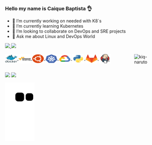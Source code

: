 ### Hello my name is Caique Baptista 👌
- 🔭 I’m currently working on needed with K8`s
- 🌱 I’m currently learning Kubernetes
- 👯 I’m looking to collaborate on DevOps and SRE projects
- 💬 Ask me about Linux and DevOps World
 <div>
  <a href="https://github.com/cbaptista-debug">
  <img height="180em" src="https://github-readme-stats.vercel.app/api?username=cbaptista-debug&show_icons=true&theme=dark&include_all_commits=true&count_private=true"/>
  <img height="90em" src="https://github-readme-stats.vercel.app/api/top-langs/?username=cbaptista-debug&layout=compact&langs_count=7&theme=dark"/>
</div>

  
  <div style="display: inline_block"><br>
  <img align="center" alt="kiq-docker" height="30" width="40" src="https://github.com/devicons/devicon/blob/master/icons/docker/docker-original-wordmark.svg">
  <img align="center" alt="kiq-aws" height="30" width="40" src="https://github.com/devicons/devicon/blob/master/icons/amazonwebservices/amazonwebservices-original-wordmark.svg">
  <img align="center" alt="kiq-ubuntu" height="30" width="40" src="https://github.com/devicons/devicon/blob/master/icons/ubuntu/ubuntu-plain.svg">
  <img align="center" alt="kiq-kubernetes" height="30" width="40" src="https://github.com/devicons/devicon/blob/master/icons/kubernetes/kubernetes-plain.svg">
  <img align="center" alt="kiq-gcp" height="30" width="40" src="https://github.com/devicons/devicon/blob/master/icons/googlecloud/googlecloud-original.svg">
  <img align="center" alt="kiq-Python" height="30" width="40" src="https://raw.githubusercontent.com/devicons/devicon/master/icons/python/python-original.svg">
  <img align="center" alt="kiq-gitlab" height="30" width="40" src="https://github.com/devicons/devicon/blob/master/icons/gitlab/gitlab-original.svg">
  <img align="center" alt="kiq-jenkins" height="30" width="40" src="https://github.com/devicons/devicon/blob/master/icons/jenkins/jenkins-original.svg">
  
  <img align="right" alt="kiq-naruto" height="70" width="80" src="http://4.bp.blogspot.com/-n3Vr7EY_MKk/Tmyu1pQv5HI/AAAAAAAAABc/NvdxW4Xl-G8/s320/naruto1315971780.gif">
</div>

  ##
  <p>
  <div> 
 

  <a href = "mailto:caique.v.baptista@gmail.com"><img src="https://img.shields.io/badge/-Gmail-%23333?style=for-the-badge&logo=gmail&logoColor=white" target="_blank"></a>
  <a href="https://www.linkedin.com/in/caique-baptista-b6054716b/" target="_blank"><img src="https://img.shields.io/badge/-LinkedIn-%230077B5?style=for-the-badge&logo=linkedin&logoColor=white" target="_blank"></a> 
 
    
  ![Snake animation](https://github.com/rafaballerini/rafaballerini/blob/output/github-contribution-grid-snake.svg)
 
</div>

